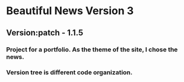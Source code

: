 # Beautiful News Version 3
## Version:patch - 1.1.5
### Project for a portfolio. As the theme of the site, I chose the news.
### Version tree is different code organization.